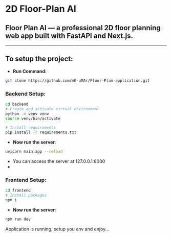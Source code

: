 # 2D Floor-Plan AI
## Floor Plan AI — a professional 2D floor planning web app built with FastAPI and Next.js.
----
## To setup the project:

- **Run Command:**
```bash
git clone https://github.com/mE-uMAr/Floor-Plan-application.git
```

### Backend Setup:
```bash
cd backend
# Create and activate virtual environment
python -m venv venv
source venv/bin/activate

# Install requirements
pip install -r requirements.txt
```
- **Now run the server**:
```bash
uvicorn main:app --reload
```
- You can access the server at 127.0.0.1:8000
- 
### Frontend Setup:
```bash
cd frontend
# Install packages
npm i
```
- **Now run the server**:
```bash
npm run dev
```
Application is running, setup you env and enjoy...

